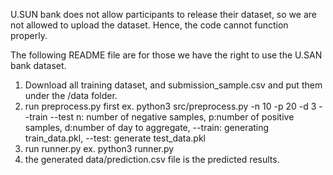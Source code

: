 U.SUN bank does not allow participants to release their dataset, so we are not allowed to upload the dataset. Hence, the code cannot function properly.

The following README file are for those we have the right to use the U.SAN bank dataset.

1. Download all training dataset, and submission_sample.csv and put them under the /data folder.
2. run preprocess.py first
ex. python3 src/preprocess.py -n 10 -p 20 -d 3 --train --test
n: number of negative samples, p:number of positive samples, d:number of day to aggregate, --train: generating train_data.pkl, --test: generate test_data.pkl
3. run runner.py
ex. python3 runner.py
4. the generated data/prediction.csv file is the predicted results.
